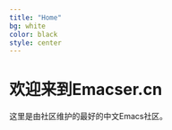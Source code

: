 ```yaml
---
title: "Home"
bg: white
color: black
style: center
---
```


# 欢迎来到Emacser.cn
这里是由社区维护的最好的中文Emacs社区。
